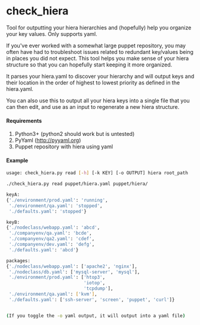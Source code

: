 # check_hiera
Tool for outputting your hiera hierarchies and (hopefully) help you organize your key values. Only supports yaml.

If you've ever worked with a somewhat large puppet repository, you may often have had to troubleshoot issues related to
redundant key/values being in places you did not expect. This tool helps you make sense of your hiera structure so that you can hopefully start keeping it more organized.

It parses your hiera.yaml to discover your hierarchy and will output keys and their location in the order of highest to lowest priority as defined in the hiera.yaml.

You can also use this to output all your hiera keys into a single file that you can then edit, and use as an input to regenerate a new hiera structure.

#### Requirements
1. Python3+ (python2 should work but is untested)
2. PyYaml (http://pyyaml.org)
3. Puppet repository with hiera using yaml


#### Example
```bash
usage: check_hiera.py read [-h] [-k KEY] [-o OUTPUT] hiera root_path

./check_hiera.py read puppet/hiera.yaml puppet/hiera/

keyA:
{'./environment/prod.yaml': 'running',
 './environment/qa.yaml': 'stopped',
 './defaults.yaml': 'stopped'}

keyB:
{'./nodeclass/webapp.yaml': 'abcd',
 './companyenv/qa.yaml': 'bcde',
 './companyenv/qa2.yaml': 'cdef',
 './companyenv/dev.yaml': 'defg',
 './defaults.yaml': 'abcd'}

packages:
{'./nodeclass/webapp.yaml': ['apache2', 'nginx'],
 './nodeclass/db.yaml': ['mysql-server', 'mysql'],
 './environment/prod.yaml': ['htop3',
                             'iotop',
                             'tcpdump'],
 './environment/qa.yaml': ['kvm'],
 './defaults.yaml': ['ssh-server', 'screen', 'puppet', 'curl']}


(If you toggle the -o yaml output, it will output into a yaml file)

 ```
